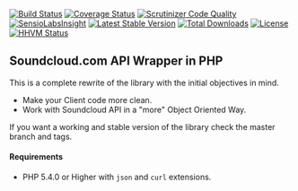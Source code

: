 [![Build Status](https://travis-ci.org/njasm/soundcloud.svg?branch=3.0)](https://travis-ci.org/njasm/soundcloud) [![Coverage Status](https://coveralls.io/repos/njasm/soundcloud/badge.svg?branch=3.0)](https://coveralls.io/r/njasm/soundcloud?branch=3.0) [![Scrutinizer Code Quality](https://scrutinizer-ci.com/g/njasm/soundcloud/badges/quality-score.png?b=3.0)](https://scrutinizer-ci.com/g/njasm/soundcloud/?branch=3.0)
[![SensioLabsInsight](https://insight.sensiolabs.com/projects/afcaecc0-c5e8-45ad-b083-5aa1e9a64b51/mini.png)](https://insight.sensiolabs.com/projects/afcaecc0-c5e8-45ad-b083-5aa1e9a64b51)
[![Latest Stable Version](https://poser.pugx.org/njasm/soundcloud/v/stable.png)](https://packagist.org/packages/njasm/soundcloud) [![Total Downloads](https://poser.pugx.org/njasm/soundcloud/downloads.png)](https://packagist.org/packages/njasm/soundcloud) [![License](https://poser.pugx.org/njasm/soundcloud/license.png)](https://packagist.org/packages/njasm/soundcloud) [![HHVM Status](http://hhvm.h4cc.de/badge/njasm/soundcloud.png)](http://hhvm.h4cc.de/package/njasm/soundcloud) 

## Soundcloud.com API Wrapper in PHP

This is a complete rewrite of the library with the initial objectives in mind.

* Make your Client code more clean.
* Work with Soundcloud API in a "more" Object Oriented Way.


If you want a working and stable version of the library check the master branch and tags.

#### Requirements
* PHP 5.4.0 or Higher with ``json`` and ``curl`` extensions.